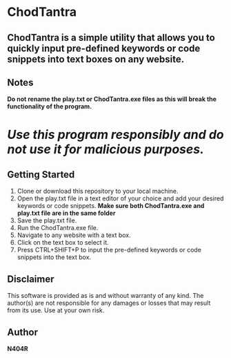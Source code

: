 # ChodTantra
## ChodTantra is a simple utility that allows you to quickly input pre-defined keywords or code snippets into text boxes on any website.

## Notes
**Do not rename the play.txt or ChodTantra.exe files as this will break the functionality of the program.**

# ***Use this program responsibly and do not use it for malicious purposes.***

## Getting Started
1. Clone or download this repository to your local machine.
2. Open the play.txt file in a text editor of your choice and add your desired keywords or code snippets. **Make sure both ChodTantra.exe and play.txt file are in the same folder**
3. Save the play.txt file.
4. Run the ChodTantra.exe file.
5. Navigate to any website with a text box.
6. Click on the text box to select it.
7. Press CTRL+SHIFT+P to input the pre-defined keywords or code snippets into the text box.

## Disclaimer

This software is provided as is and without warranty of any kind. The author(s) are not responsible for any damages or losses that may result from its use. Use at your own risk.

## Author
**N404R**


